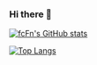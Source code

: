 ### Hi there 👋
[![fcFn's GitHub stats](https://github-readme-stats.vercel.app/api?username=fcFn&show=prs_merged&show_icons=true&theme=transparent)](https://github.com/anuraghazra/github-readme-stats)

[![Top Langs](https://github-readme-stats.vercel.app/api/top-langs/?username=fcFn&theme=transparent)](https://github.com/anuraghazra/github-readme-stats)
